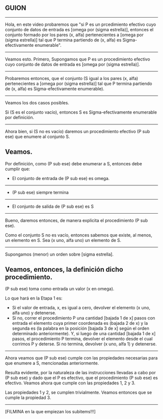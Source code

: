 ## GUION

--------------
Hola, en este video probaremos que "si P es un prcedimiento efectivo cuyo
conjunto de datos de entrada es [omega por (sigma estrella)], entonces
el conjunto formado por los pares (x, alfa) pertenecientes a
[omega por (sigma estrella)] tal que P termina partiendo de (x, alfa) es
Sigma-efectivamente enumerable".

---------------
Veamos esto.
Primero, Supongamos que P es un procedimiento efectivo cuyo conjunto de
datos de entrada es [omega por (sigma estrella)].

-----------------

Probaremos entonces, que el conjunto (S igual a los pares (x, alfa)
pertenecientes a [omega por (sigma estrella)] tal que P termina partiendo
de (x, alfa) es Sigma-efectivamente enumerable).

----------------

Veamos los dos casos posibles.

Si (S es el conjunto vacío), entonces S es Sigma-efectivamente enumerable por definición.

----------------

Ahora bien, si (S no es vacío) daremos un procedimiento efectivo
(P sub ese) que enumere al conjunto S.

Veamos.
---------------
Por definición, como (P sub ese) debe enumerar a S, entonces debe
cumplir que:
- El conjunto de entrada de (P sub ese) es omega.

---------------
- (P sub ese) siempre termina

---------------
- El conjunto de salida de (P sub ese) es S

--------------
Bueno, daremos entonces, de manera explicita el procedimiento (P sub
ese).

Como el conjunto S no es vacío, entonces sabemos que existe, al menos,
un elemento en S. Sea (x uno, alfa uno) un elemento de S.

---------------
Supongamos (menor) un orden sobre [sigma estrella].

Veamos, entonces, la definición dicho procedimiento.
---------------

(P sub ese) toma como entrada un valor (x en omega).

Lo que hará en la Etapa 1 es:
- Si el valor de entrada, x, es igual a cero, devolver el elemento
  (x uno, alfa uno) y detenerse.
- Si no, correr el procedimiento P una cantidad [bajada 1 de x] pasos
  con entrada el elemento cuya primer coordenada es (bajada 2 de x) y
  la segunda es (la palabra en la posición [bajada 3 de x] según el
  orden determinado anteriormente).
  Y, si luego de una cantidad [bajada 1 de x] pasos, el procedimiento P
  termina, devolver el elemento desde el cual corrimos P y deterse.
  Si no termina, devolver (x uno, alfa 1) y detenerse.

-----------------
Ahora veamos que (P sub ese) cumple con las propiedades necesarias para
que enumere a S, mencionadas anteriormente.

Resulta evidente, por la naturaleza de las instrucciones llevadas a cabo
por (P sub ese) y dado que el P es efectivo, que el procedimiento
(P sub ese) es efectivo.
Veamos ahora que cumple con las propiedades 1, 2 y 3.

Las propiedades 1 y 2, se cumplen trivialmente. Veamos entonces que se
cumple la propiedad 3.

------------------
[FILMINA en la que empiezan los subitems!!!]
